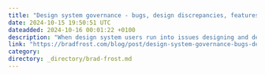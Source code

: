 ```yaml
---
title: "Design system governance - bugs, design discrepancies, features, and recipes"
date: 2024-10-15 19:50:51 UTC
dateadded: 2024-10-16 00:01:22 +0100
description: "When design system users run into issues designing and developing with the system, they often have a hard time distinguishing between a bug, a missing feature, an intentional design deviation, a new pattern they need to create, or something else. […]"
link: "https://bradfrost.com/blog/post/design-system-governance-bugs-design-discrepancies-features-and-recipes/"
category:
directory: _directory/brad-frost.md
---
```

